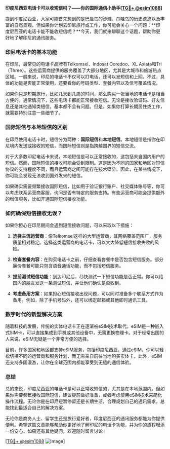 **印度尼西亚电话卡可以收短信吗？——你的国际通信小助手[[TG💪+ @esim1088](https://t.me/s/esim1088)]**

提到印度尼西亚，大家可能首先想到的是巴厘岛的沙滩、爪哇岛的历史遗迹以及丰富的自然景观。但如果你计划去印尼旅行或工作，你可能会关心一个问题：**印度尼西亚的电话卡能不能收短信呢？**今天，我们就来聊聊这个话题，帮助你更好地了解印尼的通讯服务。

### 印尼电话卡的基本功能

在印尼，最常见的电话卡品牌有Telkomsel、Indosat Ooredoo、XL Axiata和Tri（Three）。这些运营商提供的服务覆盖了大部分地区，尤其是大城市和旅游热点区域。一般来说，印尼的电话卡不仅可以打电话，还可以发短信和上网。不过，具体的功能是否能正常使用，还要看你的号码类型、套餐内容以及信号覆盖情况。

如果你只是短期旅行，比如几天到几周的时间，那么购买一张当地的电话卡是相当方便的。通常情况下，这些电话卡都能正常接收短信。无论是接收验证码、好友信息还是其他通知类短信，基本都不会有问题。但是，如果你打算长期居住或工作，就需要特别注意一些细节了。

### 国际短信与本地短信的区别

在印尼使用电话卡时，短信分为两种：**国际短信**和**本地短信**。本地短信是指你在印尼境内发送或接收的短信，而国际短信则是指跨越国界的短信交流。

对于大多数印尼电话卡来说，本地短信是可以正常接收的，这包括来自国内用户的短信。然而，国际短信的接收可能会受到限制。这是因为不同的国家和地区对短信协议的支持程度不同，而且运营商之间可能存在技术壁垒。因此，在某些情况下，你可能会发现无法收到国外发来的短信。

如果确实需要频繁接收国际短信，比如用于验证银行账户、社交媒体账号等，你可以考虑联系运营商客服，询问是否有特定的服务支持。有些运营商可能会提供额外的增值服务，比如开通国际短信接收功能。

### 如何确保短信接收无误？

如果你担心在印尼期间会遇到短信接收问题，可以采取以下措施：

1. **选择主流运营商**：像Telkomsel这样的大型运营商，其网络覆盖范围广，服务质量相对稳定。选择这类运营商的电话卡，可以大大降低短信接收失败的风险。
   
2. **检查套餐内容**：在购买电话卡之前，仔细查看套餐中是否包含短信服务。部分廉价套餐可能只包含语音通话功能，而不包括短信服务。

3. **提前测试短信功能**：到达印尼后，尽快测试一下短信功能是否正常。你可以给国内的朋友发送一条测试短信，并让他们确认是否收到。

4. **考虑备用方案**：如果担心短信接收出现问题，可以同时准备多个联系方式作为备用。例如，除了手机号码外，还可以绑定邮箱或其他即时通讯工具。

### 数字时代的新型解决方案

随着科技的发展，传统的实体电话卡正在逐渐被eSIM技术取代。eSIM是一种嵌入式SIM卡，可以直接集成到手机或其他设备中，无需更换物理卡。对于经常出国的人来说，eSIM无疑是一个非常方便的选择。

目前，许多国家和地区都支持eSIM服务，包括印度尼西亚。通过eSIM，你可以轻松切换不同的运营商和服务计划，而无需亲自前往当地购买实体卡。此外，eSIM还支持多国漫游，让你在全球范围内都能享受到无缝的通信体验。

### 总结

总的来说，印度尼西亚的电话卡是可以正常收短信的，尤其是在本地范围内。但如果你需要频繁接收国际短信，建议提前做好准备，或者考虑使用eSIM技术来简化操作流程。无论你是在印尼短暂停留还是长期生活，合理规划自己的通讯需求，总能找到最适合自己的解决方案。

无论你是商务人士、留学生还是旅行爱好者，印度尼西亚的通讯服务都能为你提供便利。希望这篇文章能够帮助你更好地了解印尼的电话卡功能，并为你的旅程增添一份安心。如果还有其他疑问，欢迎随时留言讨论！

[[TG💪+ @esim1088](https://t.me/s/esim1088) ![Image](https://i.postimg.cc/4NQfJmqS/Snipaste-2025-05-13-00-14-12.png)]